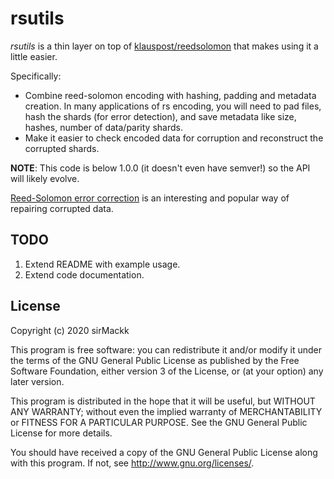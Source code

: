 # rsutils

_rsutils_ is a thin layer on top of [klauspost/reedsolomon](https://github.com/klauspost/reedsolomon) that makes using it a little easier.

Specifically:

- Combine reed-solomon encoding with hashing, padding and metadata creation. In many applications of rs encoding, you will need to pad files, hash the shards (for error detection), and save metadata like size, hashes, number of data/parity shards.
- Make it easier to check encoded data for corruption and reconstruct the corrupted shards.

**NOTE**: This code is below 1.0.0 (it doesn't even have semver!) so the API will likely evolve.


[Reed-Solomon error correction](https://en.wikipedia.org/wiki/Reed%E2%80%93Solomon_error_correction) is an interesting and popular way of repairing corrupted data.

## TODO

1. Extend README with example usage.
2. Extend code documentation.

## License

Copyright (c) 2020 sirMackk

This program is free software: you can redistribute it and/or modify it under the terms of the GNU General Public License as published by the Free Software Foundation, either version 3 of the License, or (at your option) any later version.

This program is distributed in the hope that it will be useful, but WITHOUT ANY WARRANTY; without even the implied warranty of MERCHANTABILITY or FITNESS FOR A PARTICULAR PURPOSE. See the GNU General Public License for more details.

You should have received a copy of the GNU General Public License along with this program. If not, see http://www.gnu.org/licenses/.
